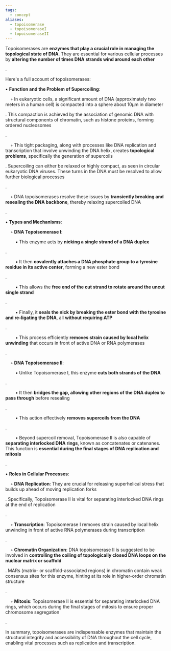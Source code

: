 ```yaml
---
tags:
  - concept
aliases:
  - topoisomerase
  - topoisomeraseI
  - topoisomeraseII
---
```

Topoisomerases are **enzymes that play a crucial role in managing the topological state of DNA**. They are essential for various cellular processes by **altering the number of times DNA strands wind around each other**

.

Here's a full account of topoisomerases:

• **Function and the Problem of Supercoiling**:

    ◦ In eukaryotic cells, a significant amount of DNA (approximately two meters in a human cell) is compacted into a sphere about 10µm in diameter

. This compaction is achieved by the association of genomic DNA with structural components of chromatin, such as histone proteins, forming ordered nucleosomes

.

    ◦ This tight packaging, along with processes like DNA replication and transcription that involve unwinding the DNA helix, creates **topological problems**, specifically the generation of supercoils

. Supercoiling can either be relaxed or highly compact, as seen in circular eukaryotic DNA viruses. These turns in the DNA must be resolved to allow further biological processes

.

    ◦ DNA topoisomerases resolve these issues by **transiently breaking and resealing the DNA backbone**, thereby relaxing supercoiled DNA

.

• **Types and Mechanisms**:

    ◦ **DNA Topoisomerase I**:

        ▪ This enzyme acts by **nicking a single strand of a DNA duplex**

.

        ▪ It then **covalently attaches a DNA phosphate group to a tyrosine residue in its active center**, forming a new ester bond

.

        ▪ This allows the **free end of the cut strand to rotate around the uncut single strand**

.

        ▪ Finally, it **seals the nick by breaking the ester bond with the tyrosine and re-ligating the DNA**, all **without requiring ATP**

.

        ▪ This process efficiently **removes strain caused by local helix unwinding** that occurs in front of active DNA or RNA polymerases

.

    ◦ **DNA Topoisomerase II**:

        ▪ Unlike Topoisomerase I, this enzyme **cuts both strands of the DNA**

.

        ▪ It then **bridges the gap, allowing other regions of the DNA duplex to pass through** before resealing

.

        ▪ This action effectively **removes supercoils from the DNA**

.

        ▪ Beyond supercoil removal, Topoisomerase II is also capable of **separating interlocked DNA rings**, known as concatenates or catenanes. This function is **essential during the final stages of DNA replication and mitosis**

.

• **Roles in Cellular Processes**:

    ◦ **DNA Replication**: They are crucial for releasing superhelical stress that builds up ahead of moving replication forks

. Specifically, Topoisomerase II is vital for separating interlocked DNA rings at the end of replication

.

    ◦ **Transcription**: Topoisomerase I removes strain caused by local helix unwinding in front of active RNA polymerases during transcription

.

    ◦ **Chromatin Organization**: DNA topoisomerase II is suggested to be involved in **controlling the coiling of topologically closed DNA loops on the nuclear matrix or scaffold**

. MARs (matrix- or scaffold-associated regions) in chromatin contain weak consensus sites for this enzyme, hinting at its role in higher-order chromatin structure

.

    ◦ **Mitosis**: Topoisomerase II is essential for separating interlocked DNA rings, which occurs during the final stages of mitosis to ensure proper chromosome segregation

.

In summary, topoisomerases are indispensable enzymes that maintain the structural integrity and accessibility of DNA throughout the cell cycle, enabling vital processes such as replication and transcription.